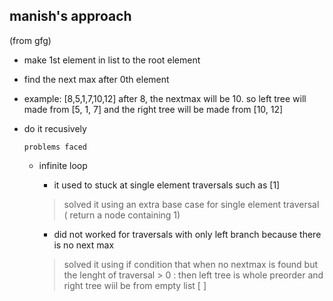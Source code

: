 ## manish's approach

(from gfg)
- make 1st element in list to the root element
- find the next max after 0th element
- example: [8,5,1,7,10,12]  after 8, the nextmax will be 10.
  so left tree will made from [5, 1, 7]
  and the right tree will be made from [10, 12]
- do it recusively

  ```
  problems faced
  ```
  - infinite loop

    - it used to stuck at single element traversals such as [1]
     > solved it using an extra base case for single element traversal ( return a node containing 1)

    
    - did not worked for traversals with only left branch because there is no next max

     > solved it using if condition that when no nextmax is found but the lenght of traversal > 0 :
     then left tree is whole preorder
     and right tree wiil be from empty list [ ]

  
